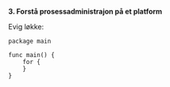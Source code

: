 **3. Forstå prosessadministrajon på et platform**

Evig løkke:
```
package main

func main() {
	for {
	}
}
```
